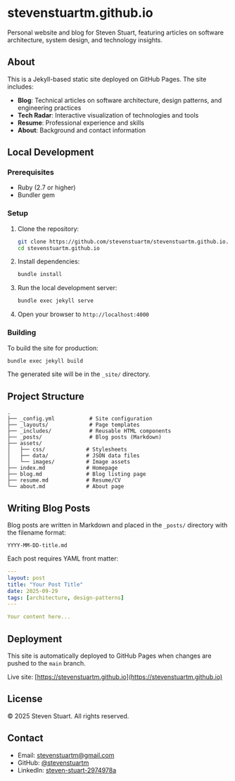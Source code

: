 # stevenstuartm.github.io

Personal website and blog for Steven Stuart, featuring articles on software architecture, system design, and technology insights.

## About

This is a Jekyll-based static site deployed on GitHub Pages. The site includes:

- **Blog**: Technical articles on software architecture, design patterns, and engineering practices
- **Tech Radar**: Interactive visualization of technologies and tools
- **Resume**: Professional experience and skills
- **About**: Background and contact information

## Local Development

### Prerequisites

- Ruby (2.7 or higher)
- Bundler gem

### Setup

1. Clone the repository:
   ```bash
   git clone https://github.com/stevenstuartm/stevenstuartm.github.io.git
   cd stevenstuartm.github.io
   ```

2. Install dependencies:
   ```bash
   bundle install
   ```

3. Run the local development server:
   ```bash
   bundle exec jekyll serve
   ```

4. Open your browser to `http://localhost:4000`

### Building

To build the site for production:

```bash
bundle exec jekyll build
```

The generated site will be in the `_site/` directory.

## Project Structure

```
.
├── _config.yml           # Site configuration
├── _layouts/             # Page templates
├── _includes/            # Reusable HTML components
├── _posts/               # Blog posts (Markdown)
├── assets/
│   ├── css/             # Stylesheets
│   ├── data/            # JSON data files
│   └── images/          # Image assets
├── index.md             # Homepage
├── blog.md              # Blog listing page
├── resume.md            # Resume/CV
└── about.md             # About page
```

## Writing Blog Posts

Blog posts are written in Markdown and placed in the `_posts/` directory with the filename format:

```
YYYY-MM-DD-title.md
```

Each post requires YAML front matter:

```yaml
---
layout: post
title: "Your Post Title"
date: 2025-09-29
tags: [architecture, design-patterns]
---

Your content here...
```

## Deployment

This site is automatically deployed to GitHub Pages when changes are pushed to the `main` branch.

Live site: [https://stevenstuartm.github.io](https://stevenstuartm.github.io)

## License

© 2025 Steven Stuart. All rights reserved.

## Contact

- Email: stevenstuartm@gmail.com
- GitHub: [@stevenstuartm](https://github.com/stevenstuartm)
- LinkedIn: [steven-stuart-2974978a](https://www.linkedin.com/in/steven-stuart-2974978a)